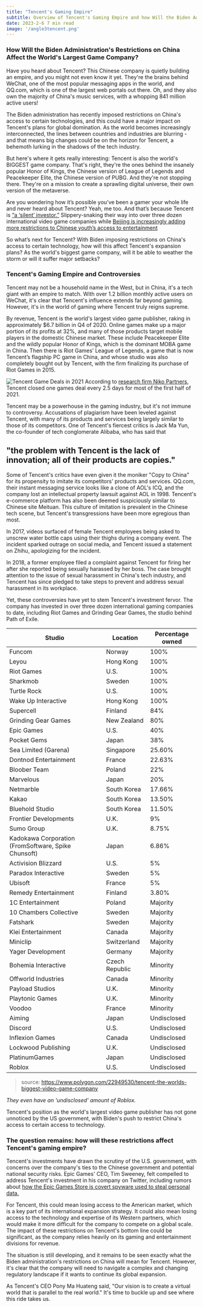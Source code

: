 ```yaml
---
title: "Tencent's Gaming Empire"
subtitle: Overview of Tencent's Gaming Empire and how Will the Biden Administration's Restrictions on China Affect the World's Largest Game Company
date: 2023-2-6 7 min read
image: '/angle3tencent.png'
---
```

### How Will the Biden Administration's Restrictions on China Affect the World's Largest Game Company? 

Have you heard about Tencent? This Chinese company is quietly building an empire, and you might not even know it yet. They're the brains behind WeChat, one of the most popular messaging apps in the world, and QQ.com, which is one of the largest web portals out there. Oh, and they also own the majority of China's music services, with a whopping 841 million active users!

The Biden administration has recently imposed restrictions on China's access to certain technologies, and this could have a major impact on Tencent's plans for global domination. As the world becomes increasingly interconnected, the lines between countries and industries are blurring - and that means big changes could be on the horizon for Tencent, a behemoth lurking in the shadows of the tech industry. 

But here's where it gets really interesting: Tencent is also the world's BIGGEST game company. That's right, they're the ones behind the insanely popular Honor of Kings, the Chinese version of League of Legends and Peacekeeper Elite, the Chinese version of PUBG. And they're not stopping there. They're on a mission to create a sprawling digital universe, their own version of the metaverse.

Are you wondering how it’s possible you’ve been a gamer your whole life and never heard about Tencent? Yeah, me too. And that’s because Tencent is [“a ‘silent’ investor.”](https://www.ft.com/content/422e3bd4-6c0c-493c-b888-883d331a89b9) Slippery-snaking their way into over three dozen international video game companies while [Beijing is increasingly adding more restrictions to Chinese youth’s access to entertainment](https://www.gamesindustry.biz/china-games-trade-body-calls-for-more-restrictions-on-minors-playing-video-games) 

So what’s next for Tencent? With Biden imposing restrictions on China's access to certain technology, how will this affect Tencent's expansion plans? As the world's biggest game company, will it be able to weather the storm or will it suffer major setbacks?

### Tencent's Gaming Empire and Controversies

Tencent may not be a household name in the West, but in China, it's a tech giant with an empire to match. With over 1.2 billion monthly active users on WeChat, it's clear that Tencent's influence extends far beyond gaming. However, it's in the world of gaming where Tencent truly reigns supreme.

By revenue, Tencent is the world's largest video game publisher, raking in approximately $6.7 billion in Q4 of 2020. Online games make up a major portion of its profits at 32%, and many of those products target mobile players in the domestic Chinese market. These include Peacekeeper Elite and the wildly popular Honor of Kings, which is the dominant MOBA game in China. Then there is Riot Games’ League of Legends, a game that is now Tencent’s flagship PC game in China, and whose studio was also completely bought out by Tencent, with the firm finalizing its purchase of Riot Games in 2015.

![Tencent Game Deals in 2021](https://nikopartners.com/wp-content/uploads/2021/05/Niko-Partners_Infographic_Tencent_.jpg)
According to [research firm Niko Partners](https://nikopartners.com/tencents-silent-pursuit-of-global-gaming-domination/), Tencent closed one games deal every 2.5 days for most of the first half of 2021.

Tencent may be a powerhouse in the gaming industry, but it's not immune to controversy. Accusations of plagiarism have been leveled against Tencent, with many of its products and services being largely similar to those of its competitors. One of Tencent's fiercest critics is Jack Ma Yun, the co-founder of tech conglomerate Alibaba, who has said that 

## "the problem with Tencent is the lack of innovation; all of their products are copies." 

Some of Tencent's critics have even given it the moniker "Copy to China" for its propensity to imitate its competitors' products and services. 
QQ.com, their instant messaging service looks like a clone of AOL's ICQ, and the company lost an intellectual property lawsuit against AOL in 1998. Tencent's e-commerce platform has also been deemed suspiciously similar to Chinese site Meituan. This culture of imitation is prevalent in the Chinese tech scene, but Tencent's transgressions have been more egregious than most. 

In 2017, videos surfaced of female Tencent employees being asked to unscrew water bottle caps using their thighs during a company event. The incident sparked outrage on social media, and Tencent issued a statement on Zhihu, apologizing for the incident.

In 2018, a former employee filed a complaint against Tencent for firing her after she reported being sexually harassed by her boss. The case brought attention to the issue of sexual harassment in China's tech industry, and Tencent has since pledged to take steps to prevent and address sexual harassment in its workplace.

Yet, these controversies have yet to stem Tencent's investment fervor. The company has invested in over three dozen international gaming companies to date, including Riot Games and Grinding Gear Games, the studio behind Path of Exile.

| Studio                              | Location            | Percentage owned |
|-------------------------------------|---------------------|------------------|
| Funcom                              | Norway              | 100%             |
| Leyou                               | Hong Kong           | 100%             |
| Riot Games                          | U.S.                | 100%             |
| Sharkmob                            | Sweden              | 100%             |
| Turtle Rock                         | U.S.                | 100%             |
| Wake Up Interactive                 | Hong Kong           | 100%             |
| Supercell                           | Finland             | 84%              |
| Grinding Gear Games                 | New Zealand         | 80%              |
| Epic Games                          | U.S.                | 40%              |
| Pocket Gems                         | Japan               | 38%              |
| Sea Limited (Garena)                | Singapore           | 25.60%           |
| Dontnod Entertainment               | France              | 22.63%           |
| Bloober Team                        | Poland              | 22%              |
| Marvelous                           | Japan               | 20%              |
| Netmarble                           | South Korea         | 17.66%           |
| Kakao                               | South Korea         | 13.50%           |
| Bluehold Studio                     | South Korea         | 11.50%           |
| Frontier Developments               | U.K.                | 9%                |
| Sumo Group                          | U.K.                | 8.75%            |
| Kadokawa Corporation (FromSoftware, Spike Chunsoft) | Japan | 6.86%  |
| Activision Blizzard                 | U.S.                | 5%                |
| Paradox Interactive                 | Sweden              | 5%                |
| Ubisoft                             | France              | 5%                |
| Remedy Entertainment                | Finland             | 3.80%            |
| 1C Entertainment                    | Poland              | Majority         |
| 10 Chambers Collective              | Sweden              | Majority         |
| Fatshark                            | Sweden              | Majority         |
| Klei Entertainment                  | Canada              | Majority         |
| Miniclip                            | Switzerland         | Majority         |
| Yager Development                   | Germany             | Majority         |
| Bohemia Interactive                 | Czech Republic      | Minority         |
| Offworld Industries                 | Canada              | Minority         |
| Payload Studios                     | U.K.                | Minority         |
| Playtonic Games                     | U.K.                | Minority         |
| Voodoo                              | France              | Minority         |
| Aiming                              | Japan               | Undisclosed      |
| Discord                             | U.S.                | Undisclosed      |
| Inflexion Games                     | Canada              | Undisclosed      |
| Lockwood Publishing                 | U.K.                | Undisclosed      |
| PlatinumGames                       | Japan               | Undisclosed      |
| Roblox                              | U.S.                | Undisclosed      |

> source: https://www.polygon.com/22949530/tencent-the-worlds-biggest-video-game-company

*They even have an 'undisclosed' amount of Roblox.*

Tencent's position as the world's largest video game publisher has not gone unnoticed by the US government, with Biden's push to restrict China's access to certain access to technology. 

### The question remains: how will these restrictions affect Tencent's gaming empire?

Tencent's investments have drawn the scrutiny of the U.S. government, with concerns over the company's ties to the Chinese government and potential national security risks. Epic Games' CEO, Tim Sweeney, felt compelled to address Tencent's investment in his company on Twitter, including rumors about [how the Epic Games Store is covert spyware used to steal personal data.](https://twitter.com/TimSweeneyEpic/status/1113963223517138949)

For Tencent, this could mean losing access to the American market, which is a key part of its international expansion strategy. It could also mean losing access to the technology and expertise of its Western partners, which would make it more difficult for the company to compete on a global scale. The impact of these restrictions on Tencent's bottom line could be significant, as the company relies heavily on its gaming and entertainment divisions for revenue.

The situation is still developing, and it remains to be seen exactly what the Biden administration's restrictions on China will mean for Tencent. However, it's clear that the company will need to navigate a complex and changing regulatory landscape if it wants to continue its global expansion.

As Tencent's CEO Pony Ma Huateng said, "Our vision is to create a virtual world that is parallel to the real world." It's time to buckle up and see where this ride takes us.
